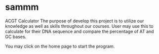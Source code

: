 # sammm
ACGT Calculator
The purpose of develop this project is to utilize our knowledge as well as skills throughout our courses. User may use this to calculate for their DNA sequence and compare the percentage of AT and GC bases. 

You may click on the home page to start the program.

